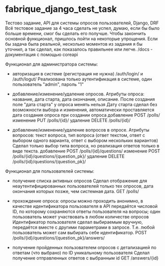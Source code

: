 # fabrique_django_test_task
Тестово задание, API для системы опросов пользователей, Django, DRF
Всё тестовое задание за 4 часа сделать не успел, думаю, если бы было больше времени, смог бы сделать его получше. Чтобы закончить основной функционал, 
пришлось пойти на некоторые упрощения. Если бы задача была реальной, несколько моментов из задания я бы уточнил, а так сделал, как показалось правильнее или легче.
/docs - документация с помощью coreapi


Функционал для администратора системы:
- авторизация в системе (регистрация не нужна) /auth/login/ и /auth/logut/
Реализована только аутентификация в системе, один пользователь "admin", пароль "1"

- добавление/изменение/удаление опросов. Атрибуты опроса: название, дата старта, дата окончания, описание. После создания поле "дата старта" у опроса менять нельзя
Дату старта сделал без возможности выбора и изменения, автоматически проставляется дата создания опроса при создании опроса
добавление POST /polls/
изменение PUT /polls/{id}/
удаление DELETE /polls/{id}/

- добавление/изменение/удаление вопросов в опросе. Атрибуты вопросов: текст вопроса, тип вопроса (ответ текстом, ответ с выбором одного варианта, ответ с выбором нескольких вариантов)
Сделал только выбор типа вопроса, но реализация ответов только в виде текста.
добавление POST /polls/{id}/questions/
изменение POST /polls/{id}/questions/{question_pk}/
удаление DELETE /polls/{id}/questions/{question_pk}/



Функционал для пользователей системы:

- получение списка активных опросов
Сделал отображение для неаутентифицированных пользователей только тех опросов, дата окончания которых позже, чем системная дата.
GET /polls/

- прохождение опроса: опросы можно проходить анонимно, в качестве идентификатора пользователя в API передаётся числовой ID, по которому сохраняются ответы пользователя на вопросы; один пользователь может участвовать в любом количестве опросов
Идентификатор пользователя сделал выбираемым вручную, передаётся вместе с другими параметрами в запросе. Т.е. любой пользователь может сам выбирать себе идентификатор.
POST /polls/{id}/questions/{question_pk}/answers/

- получение пройденных пользователем опросов с детализацией по ответам (что выбрано) по ID уникальному пользователя
Сделал получение отправленных ответов с выбранным id
GET /answers/{id}

